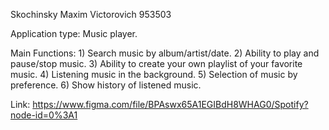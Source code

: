 Skochinsky Maxim Victorovich 953503

Application type: Music player. 

Main Functions:
    1) Search music by album/artist/date.
    2) Ability to play and pause/stop music.
    3) Ability to create your own playlist of your favorite music.
    4) Listening music in the background.
    5) Selection of music by preference.
    6) Show history of listened music.

Link: https://www.figma.com/file/BPAswx65A1EGIBdH8WHAG0/Spotify?node-id=0%3A1
